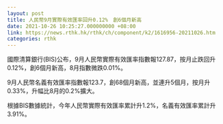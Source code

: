 ```yaml
---
layout: post
title: 人民幣9月實際有效匯率回升0.12%　創6個月新高
date: 2021-10-26 10:25:27.000000000 +08:00
link: https://news.rthk.hk/rthk/ch/component/k2/1616956-20211026.htm
categories: rthk
---
```


國際清算銀行(BIS)公布，9月人民幣實際有效匯率指數報127.87，按月止跌回升0.12%，創6個月新高，8月指數微跌0.01%。

9月人民幣名義有效匯率指數報123.7，創68個月新高，並連升5個月，按月升0.33%，升幅比8月的0.2%擴大。

根據BIS數據統計，今年人民幣實際有效匯率累計升1.2%，名義有效匯率累計升3.91%。
